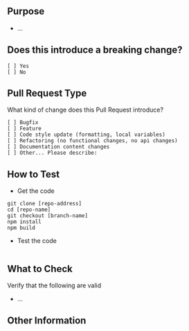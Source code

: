## Purpose
<!-- Describe the intention of the changes being proposed. What problem does it solve or functionality does it add? -->
- ...

## Does this introduce a breaking change?
<!-- Mark one with an "x". -->
```
[ ] Yes
[ ] No
```

## Pull Request Type
What kind of change does this Pull Request introduce?
<!-- Please check the one that applies to this PR using "x". -->
```
[ ] Bugfix
[ ] Feature
[ ] Code style update (formatting, local variables)
[ ] Refactoring (no functional changes, no api changes)
[ ] Documentation content changes
[ ] Other... Please describe:
```

## How to Test
- Get the code
```
git clone [repo-address]
cd [repo-name]
git checkout [branch-name]
npm install
npm build
```
- Test the code
<!-- Add steps to run the tests suite and/or manually test -->
```

```

## What to Check
Verify that the following are valid
- ...

## Other Information
<!-- Add any other helpful information that may be needed here. -->
